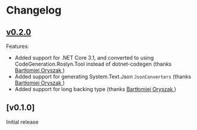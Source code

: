 # Changelog

## [v0.2.0]

Features:

* Added support for .NET Core 3.1, and converted to using CodeGeneration.Roslyn.Tool instead of dotnet-codegen (thanks [Bartłomiej Oryszak
](https://github.com/vebbo2))
* Added support for generating System.Text.Json `JsonConverters` (thanks [Bartłomiej Oryszak
](https://github.com/vebbo2))
* Added support for long backing type (thanks [Bartłomiej Oryszak
](https://github.com/vebbo2))

## [v0.1.0]

Initial release

[v0.2.0]: https://github.com/andrewlock/StronglyTypedId/compare/v0.1.0...v0.2.0